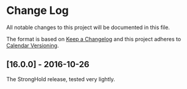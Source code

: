 # Change Log

All notable changes to this project will be documented in this file.

The format is based on [Keep a Changelog](http://keepachangelog.com/) and this project adheres to [Calendar Versioning](http://calver.org).

## [16.0.0] - 2016-10-26

The StrongHold release, tested very lightly.
